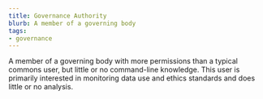```yaml
---
title: Governance Authority
blurb: A member of a governing body
tags:
- governance
---
```

A member of a governing body with more permissions than a typical commons user, but little or no command-line knowledge. This user is primarily interested in monitoring data use and ethics standards and does little or no analysis.
